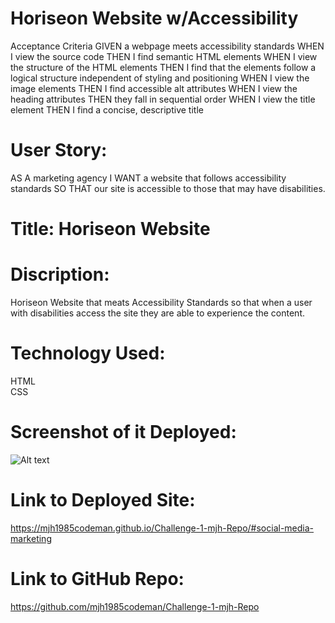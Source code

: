 # Horiseon Website w/Accessibility 

Acceptance Criteria
GIVEN a webpage meets accessibility standards
WHEN I view the source code
THEN I find semantic HTML elements
WHEN I view the structure of the HTML elements
THEN I find that the elements follow a logical structure independent of styling and positioning
WHEN I view the image elements
THEN I find accessible alt attributes
WHEN I view the heading attributes
THEN they fall in sequential order
WHEN I view the title element
THEN I find a concise, descriptive title

# User Story:
AS A marketing agency
I WANT a website that follows accessibility standards
SO THAT our site is accessible to those that may have disabilities.  

# Title: Horiseon Website

# Discription: 
Horiseon Website that meats Accessibility Standards so that when a user with disabilities access the site they are able to experience the content.   
# Technology Used:
HTML <br/>
CSS

# Screenshot of it Deployed: 
![Alt text](https://photos.google.com/photo/AF1QipOiZfzjoft0TmJ7ObzWp9hhbsV19Gw8C-QH_xEF "Deployed ScreenShot")

# Link to Deployed Site:
https://mjh1985codeman.github.io/Challenge-1-mjh-Repo/#social-media-marketing
# Link to GitHub Repo: 
https://github.com/mjh1985codeman/Challenge-1-mjh-Repo
